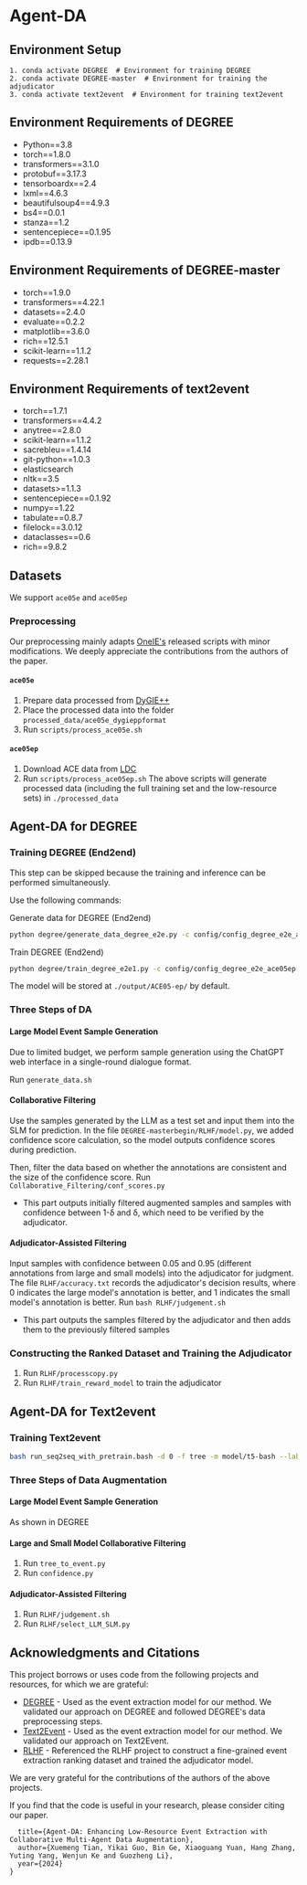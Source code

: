 # Agent-DA

## Environment Setup
```
1. conda activate DEGREE  # Environment for training DEGREE
2. conda activate DEGREE-master  # Environment for training the adjudicator
3. conda activate text2event  # Environment for training text2event
```

## Environment Requirements of DEGREE
- Python==3.8
- torch==1.8.0
- transformers==3.1.0 
- protobuf==3.17.3
- tensorboardx==2.4
- lxml==4.6.3
- beautifulsoup4==4.9.3
- bs4==0.0.1
- stanza==1.2
- sentencepiece==0.1.95
- ipdb==0.13.9

## Environment Requirements of DEGREE-master
- torch==1.9.0
- transformers==4.22.1
- datasets==2.4.0
- evaluate==0.2.2
- matplotlib==3.6.0
- rich==12.5.1
- scikit-learn==1.1.2
- requests==2.28.1

## Environment Requirements of text2event
- torch==1.7.1
- transformers==4.4.2
- anytree==2.8.0
- scikit-learn==1.1.2
- sacrebleu==1.4.14
- git-python==1.0.3
- elasticsearch
- nltk==3.5
- datasets>=1.1.3
- sentencepiece==0.1.92
- numpy==1.22
- tabulate==0.8.7
- filelock==3.0.12
- dataclasses==0.6
- rich==9.8.2

## Datasets
We support `ace05e` and `ace05ep`

### Preprocessing
Our preprocessing mainly adapts [OneIE's](https://blender.cs.illinois.edu/software/oneie/) released scripts with minor modifications. We deeply appreciate the contributions from the authors of the paper.

#### `ace05e`
1. Prepare data processed from [DyGIE++](https://github.com/dwadden/dygiepp#ace05-event)
2. Place the processed data into the folder `processed_data/ace05e_dygieppformat`
3. Run `scripts/process_ace05e.sh`

#### `ace05ep`
1. Download ACE data from [LDC](https://catalog.ldc.upenn.edu/LDC2006T06)
2. Run `scripts/process_ace05ep.sh`
The above scripts will generate processed data (including the full training set and the low-resource sets) in `./processed_data`

## Agent-DA for DEGREE
### Training DEGREE (End2end)
This step can be skipped because the training and inference can be performed simultaneously.

Use the following commands:

Generate data for DEGREE (End2end)
```bash
python degree/generate_data_degree_e2e.py -c config/config_degree_e2e_ace05ep.json
```
Train DEGREE (End2end)
```bash
python degree/train_degree_e2e1.py -c config/config_degree_e2e_ace05ep.json
```

The model will be stored at `./output/ACE05-ep/` by default.

### Three Steps of DA

#### Large Model Event Sample Generation
Due to limited budget, we perform sample generation using the ChatGPT web interface in a single-round dialogue format.

Run `generate_data.sh`

#### Collaborative Filtering
Use the samples generated by the LLM as a test set and input them into the SLM for prediction. In the file `DEGREE-masterbegin/RLHF/model.py`, we added confidence score calculation, so the model outputs confidence scores during prediction.

Then, filter the data based on whether the annotations are consistent and the size of the confidence score.
Run `Collaborative_Filtering/conf_scores.py`
- This part outputs initially filtered augmented samples and samples with confidence between 1-δ and δ, which need to be verified by the adjudicator.

#### Adjudicator-Assisted Filtering
Input samples with confidence between 0.05 and 0.95 (different annotations from large and small models) into the adjudicator for judgment. The file `RLHF/accuracy.txt` records the adjudicator's decision results, where 0 indicates the large model's annotation is better, and 1 indicates the small model's annotation is better.
Run `bash RLHF/judgement.sh`
- This part outputs the samples filtered by the adjudicator and then adds them to the previously filtered samples

### Constructing the Ranked Dataset and Training the Adjudicator
1. Run `RLHF/processcopy.py`
2. Run `RLHF/train_reward_model` to train the adjudicator

## Agent-DA for Text2event
### Training Text2event

```bash
bash run_seq2seq_with_pretrain.bash -d 0 -f tree -m model/t5-bash --label_smoothing 0 -l 1e-4 --lr_schedeler linear --warmup_steps 2000 -b 16
```

### Three Steps of Data Augmentation

#### Large Model Event Sample Generation
As shown in DEGREE

#### Large and Small Model Collaborative Filtering
1. Run `tree_to_event.py`
2. Run `confidence.py`

#### Adjudicator-Assisted Filtering
1. Run `RLHF/judgement.sh`
2. Run `RLHF/select_LLM_SLM.py`

## Acknowledgments and Citations
This project borrows or uses code from the following projects and resources, for which we are grateful:

- [DEGREE](https://github.com/PlusLabNLP/DEGREE) - Used as the event extraction model for our method. We validated our approach on DEGREE and followed DEGREE's data preprocessing steps.
- [Text2Event](https://github.com/luyaojie/Text2Event) - Used as the event extraction model for our method. We validated our approach on Text2Event.
- [RLHF](https://github.com/HarderThenHarder/transformers_tasks/tree/main/RLHF) - Referenced the RLHF project to construct a fine-grained event extraction ranking dataset and trained the adjudicator model.

We are very grateful for the contributions of the authors of the above projects.


If you find that the code is useful in your research, please consider citing our paper.

```@article{Tian and Guo2024Agent-DA,
  title={Agent-DA: Enhancing Low-Resource Event Extraction with Collaborative Multi-Agent Data Augmentation},
  author={Xuemeng Tian, Yikai Guo, Bin Ge, Xiaoguang Yuan, Hang Zhang, Yuting Yang, Wenjun Ke and Guozheng Li},
  year={2024}
}
```
